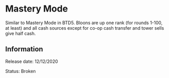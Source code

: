 # Mastery Mode
Similar to Mastery Mode in BTD5. Bloons are up one rank (for rounds 1-100, at least) and all cash sources except for co-op cash transfer and tower sells give half cash.

## Information
Release date: 12/12/2020

Status: Broken
